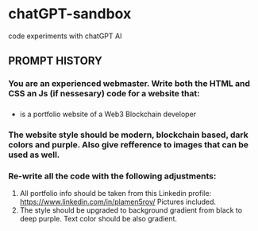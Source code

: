 # chatGPT-sandbox
code experiments with chatGPT AI

## PROMPT HISTORY

### You are an experienced webmaster. Write both the HTML and CSS an Js (if nessesary) code for a website that:
###
- is a portfolio website of a Web3 Blockchain developer 

### The website style should be modern, blockchain based, dark colors and purple. Also give refference to images that can be used as well.

### Re-write all the code with the following adjustments:
1.  All portfolio info should be taken from this Linkedin profile: https://www.linkedin.com/in/plamen5rov/ Pictures included.
2. The style should be upgraded to background gradient from black to deep purple. Text color should be also gradient.


